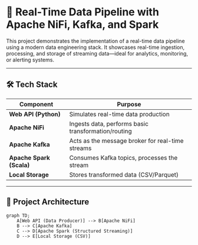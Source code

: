 # 🚀 Real-Time Data Pipeline with Apache NiFi, Kafka, and Spark

This project demonstrates the implementation of a real-time data pipeline using a modern data engineering stack. It showcases real-time ingestion, processing, and storage of streaming data—ideal for analytics, monitoring, or alerting systems.

---

## 🛠 Tech Stack

| Component           | Purpose                                              |
|---------------------|------------------------------------------------------|
| **Web API (Python)**| Simulates real-time data production                  |
| **Apache NiFi**     | Ingests data, performs basic transformation/routing  |
| **Apache Kafka**    | Acts as the message broker for real-time streams     |
| **Apache Spark (Scala)** | Consumes Kafka topics, processes the stream   |
| **Local Storage**   | Stores transformed data (CSV/Parquet)                |

---

## 📌 Project Architecture

```mermaid
graph TD;
    A[Web API (Data Producer)] --> B[Apache NiFi]
    B --> C[Apache Kafka]
    C --> D[Apache Spark (Structured Streaming)]
    D --> E[Local Storage (CSV)]
